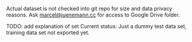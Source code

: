Actual dataset is not checked into git repo for size and data privacy reasons. Ask marcel@juenemann.cc for access to Google Drive folder.

TODO: add explanation of set
Current status: Just a dummy test data set, training data set not exported yet.
